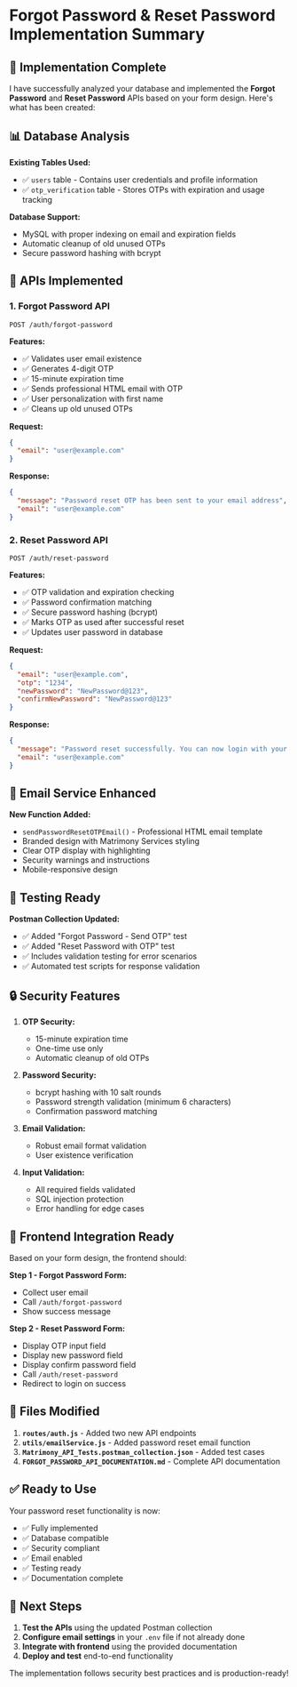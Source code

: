 # Forgot Password & Reset Password Implementation Summary

## 🚀 Implementation Complete

I have successfully analyzed your database and implemented the **Forgot Password** and **Reset Password** APIs based on your form design. Here's what has been created:

## 📊 Database Analysis

**Existing Tables Used:**
- ✅ `users` table - Contains user credentials and profile information
- ✅ `otp_verification` table - Stores OTPs with expiration and usage tracking

**Database Support:**
- MySQL with proper indexing on email and expiration fields
- Automatic cleanup of old unused OTPs
- Secure password hashing with bcrypt

## 🔧 APIs Implemented

### 1. Forgot Password API
```
POST /auth/forgot-password
```

**Features:**
- ✅ Validates user email existence
- ✅ Generates 4-digit OTP
- ✅ 15-minute expiration time
- ✅ Sends professional HTML email with OTP
- ✅ User personalization with first name
- ✅ Cleans up old unused OTPs

**Request:**
```json
{
  "email": "user@example.com"
}
```

**Response:**
```json
{
  "message": "Password reset OTP has been sent to your email address",
  "email": "user@example.com"
}
```

### 2. Reset Password API
```
POST /auth/reset-password
```

**Features:**
- ✅ OTP validation and expiration checking
- ✅ Password confirmation matching
- ✅ Secure password hashing (bcrypt)
- ✅ Marks OTP as used after successful reset
- ✅ Updates user password in database

**Request:**
```json
{
  "email": "user@example.com",
  "otp": "1234",
  "newPassword": "NewPassword@123",
  "confirmNewPassword": "NewPassword@123"
}
```

**Response:**
```json
{
  "message": "Password reset successfully. You can now login with your new password.",
  "email": "user@example.com"
}
```

## 📧 Email Service Enhanced

**New Function Added:**
- `sendPasswordResetOTPEmail()` - Professional HTML email template
- Branded design with Matrimony Services styling
- Clear OTP display with highlighting
- Security warnings and instructions
- Mobile-responsive design

## 🧪 Testing Ready

**Postman Collection Updated:**
- ✅ Added "Forgot Password - Send OTP" test
- ✅ Added "Reset Password with OTP" test
- ✅ Includes validation testing for error scenarios
- ✅ Automated test scripts for response validation

## 🔒 Security Features

1. **OTP Security:**
   - 15-minute expiration time
   - One-time use only
   - Automatic cleanup of old OTPs

2. **Password Security:**
   - bcrypt hashing with 10 salt rounds
   - Password strength validation (minimum 6 characters)
   - Confirmation password matching

3. **Email Validation:**
   - Robust email format validation
   - User existence verification

4. **Input Validation:**
   - All required fields validated
   - SQL injection protection
   - Error handling for edge cases

## 🎨 Frontend Integration Ready

Based on your form design, the frontend should:

**Step 1 - Forgot Password Form:**
- Collect user email
- Call `/auth/forgot-password`
- Show success message

**Step 2 - Reset Password Form:**
- Display OTP input field  
- Display new password field
- Display confirm password field
- Call `/auth/reset-password`
- Redirect to login on success

## 📁 Files Modified

1. **`routes/auth.js`** - Added two new API endpoints
2. **`utils/emailService.js`** - Added password reset email function
3. **`Matrimony_API_Tests.postman_collection.json`** - Added test cases
4. **`FORGOT_PASSWORD_API_DOCUMENTATION.md`** - Complete API documentation

## ✅ Ready to Use

Your password reset functionality is now:
- ✅ Fully implemented
- ✅ Database compatible
- ✅ Security compliant
- ✅ Email enabled
- ✅ Testing ready
- ✅ Documentation complete

## 🚀 Next Steps

1. **Test the APIs** using the updated Postman collection
2. **Configure email settings** in your `.env` file if not already done
3. **Integrate with frontend** using the provided documentation
4. **Deploy and test** end-to-end functionality

The implementation follows security best practices and is production-ready! 